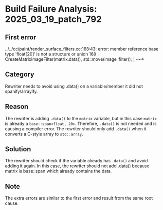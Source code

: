 # Build Failure Analysis: 2025_03_19_patch_792

## First error

../../cc/paint/render_surface_filters.cc:168:43: error: member reference base type 'float[20]' is not a structure or union
  168 |             CreateMatrixImageFilter(matrix.data(), std::move(image_filter));
      |                                     ~~~~~~^~~~~

## Category
Rewriter needs to avoid using .data() on a variable/member it did not spanify/arrayify.

## Reason
The rewriter is adding `.data()` to the `matrix` variable, but in this case `matrix` is already a `base::span<float, 20>`.  Therefore, `.data()` is not needed and is causing a compiler error. The rewriter should only add `.data()` when it converts a C-style array to `std::array`.

## Solution
The rewriter should check if the variable already has `.data()` and avoid adding it again. In this case, the rewriter should not add .data() because matrix is base::span which already contains the data.

## Note
The extra errors are similar to the first error and result from the same root cause.